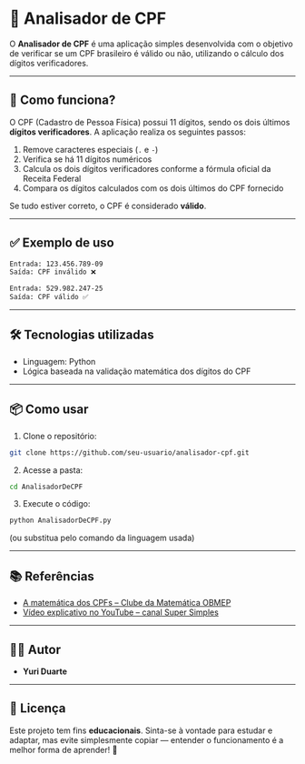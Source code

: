 # 🔎 Analisador de CPF

O **Analisador de CPF** é uma aplicação simples desenvolvida com o objetivo de verificar se um CPF brasileiro é válido ou não, utilizando o cálculo dos dígitos verificadores.

---

## 🧠 Como funciona?

O CPF (Cadastro de Pessoa Física) possui 11 dígitos, sendo os dois últimos **dígitos verificadores**. A aplicação realiza os seguintes passos:

1. Remove caracteres especiais (`.` e `-`)
2. Verifica se há 11 dígitos numéricos
3. Calcula os dois dígitos verificadores conforme a fórmula oficial da Receita Federal
4. Compara os dígitos calculados com os dois últimos do CPF fornecido

Se tudo estiver correto, o CPF é considerado **válido**.

---

## ✅ Exemplo de uso

```txt
Entrada: 123.456.789-09  
Saída: CPF inválido ❌

Entrada: 529.982.247-25  
Saída: CPF válido ✅
````

---

## 🛠️ Tecnologias utilizadas

* Linguagem: Python
* Lógica baseada na validação matemática dos dígitos do CPF

---

## 📦 Como usar

1. Clone o repositório:

```bash
git clone https://github.com/seu-usuario/analisador-cpf.git
```

2. Acesse a pasta:

```bash
cd AnalisadorDeCPF
```

3. Execute o código:

```bash
python AnalisadorDeCPF.py
```

(ou substitua pelo comando da linguagem usada)

---

## 📚 Referências

* [A matemática dos CPFs – Clube da Matemática OBMEP](https://clubes.obmep.org.br/blog/a-matematica-nos-documentos-a-matematica-dos-cpfs/)
* [Vídeo explicativo no YouTube – canal Super Simples](https://youtu.be/15Bw0duulMQ)

---

## 👨‍💻 Autor

* **Yuri Duarte**

---

## 📄 Licença

Este projeto tem fins **educacionais**.
Sinta-se à vontade para estudar e adaptar, mas evite simplesmente copiar — entender o funcionamento é a melhor forma de aprender! 🚀

